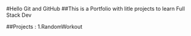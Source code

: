 #Hello Git and GitHub
##This is a Portfolio with litle projects to learn Full Stack Dev

##Projects :
1.RandomWorkout